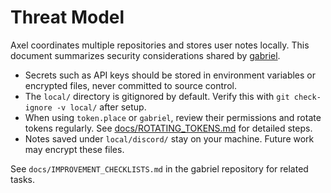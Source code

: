 # Threat Model

Axel coordinates multiple repositories and stores user notes locally. This document summarizes security considerations shared by [gabriel](https://github.com/futuroptimist/gabriel).

- Secrets such as API keys should be stored in environment variables or encrypted files, never committed to source control.
- The `local/` directory is gitignored by default. Verify this with `git check-ignore -v local/` after setup.
- When using `token.place` or `gabriel`, review their permissions and rotate tokens regularly. See [docs/ROTATING_TOKENS.md](ROTATING_TOKENS.md) for detailed steps.
- Notes saved under `local/discord/` stay on your machine. Future work may encrypt these files.

See `docs/IMPROVEMENT_CHECKLISTS.md` in the gabriel repository for related tasks.
